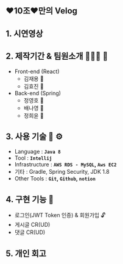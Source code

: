 ## ❤️10조❤️만의 Velog
## 1. 시연영상

## 2. 제작기간 & 팀원소개 🏃‍🏃‍♀️ 💨
- Front-end (React)
    - 김재용 👨
    - 김효진 🧔
- Back-end (Spring)
    - 정영호 🧑
    - 배나영 👧
    - 정희윤 👧

## 3. 사용 기술 🔧 ⚙️
- Language : **`Java 8`**
- Tool : **`Intellij`**
- Infrastructure : **`AWS RDS - MySQL`, `Aws EC2`**
- 기타 : Gradle, Spring Security, JDK 1.8
- Other Tools : **`Git`, `Github`, `notion`**

## 4. 구현 기능 📃
- 로그인(JWT Token 인증) & 회원가입 🔓
- 게시글 CR(UD)
- 댓글 CR(UD)

## 5. 개인 회고
